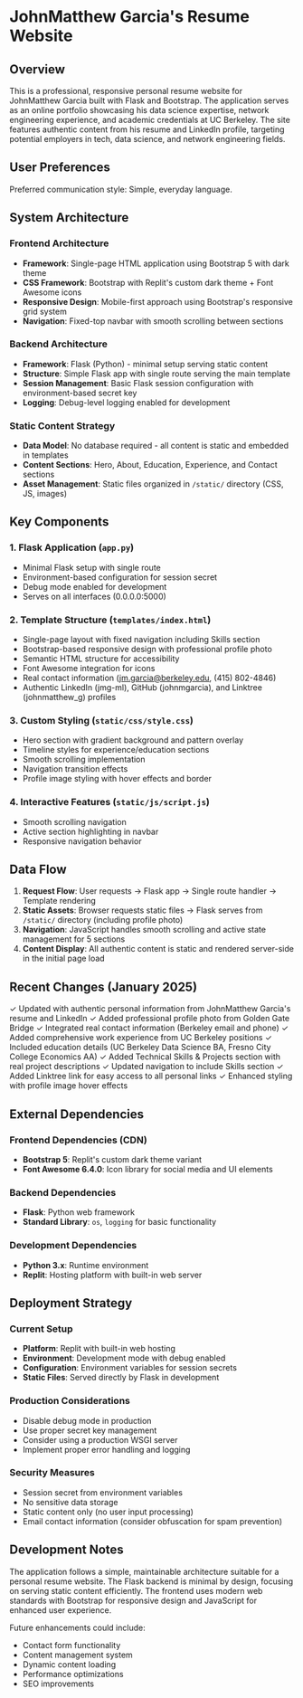 # JohnMatthew Garcia's Resume Website

## Overview

This is a professional, responsive personal resume website for JohnMatthew Garcia built with Flask and Bootstrap. The application serves as an online portfolio showcasing his data science expertise, network engineering experience, and academic credentials at UC Berkeley. The site features authentic content from his resume and LinkedIn profile, targeting potential employers in tech, data science, and network engineering fields.

## User Preferences

Preferred communication style: Simple, everyday language.

## System Architecture

### Frontend Architecture
- **Framework**: Single-page HTML application using Bootstrap 5 with dark theme
- **CSS Framework**: Bootstrap with Replit's custom dark theme + Font Awesome icons
- **Responsive Design**: Mobile-first approach using Bootstrap's responsive grid system
- **Navigation**: Fixed-top navbar with smooth scrolling between sections

### Backend Architecture
- **Framework**: Flask (Python) - minimal setup serving static content
- **Structure**: Simple Flask app with single route serving the main template
- **Session Management**: Basic Flask session configuration with environment-based secret key
- **Logging**: Debug-level logging enabled for development

### Static Content Strategy
- **Data Model**: No database required - all content is static and embedded in templates
- **Content Sections**: Hero, About, Education, Experience, and Contact sections
- **Asset Management**: Static files organized in `/static/` directory (CSS, JS, images)

## Key Components

### 1. Flask Application (`app.py`)
- Minimal Flask setup with single route
- Environment-based configuration for session secret
- Debug mode enabled for development
- Serves on all interfaces (0.0.0.0:5000)

### 2. Template Structure (`templates/index.html`)
- Single-page layout with fixed navigation including Skills section
- Bootstrap-based responsive design with professional profile photo
- Semantic HTML structure for accessibility
- Font Awesome integration for icons
- Real contact information (jm.garcia@berkeley.edu, (415) 802-4846)
- Authentic LinkedIn (jmg-ml), GitHub (johnmgarcia), and Linktree (johnmatthew_g) profiles

### 3. Custom Styling (`static/css/style.css`)
- Hero section with gradient background and pattern overlay
- Timeline styles for experience/education sections
- Smooth scrolling implementation
- Navigation transition effects
- Profile image styling with hover effects and border

### 4. Interactive Features (`static/js/script.js`)
- Smooth scrolling navigation
- Active section highlighting in navbar
- Responsive navigation behavior

## Data Flow

1. **Request Flow**: User requests → Flask app → Single route handler → Template rendering
2. **Static Assets**: Browser requests static files → Flask serves from `/static/` directory (including profile photo)
3. **Navigation**: JavaScript handles smooth scrolling and active state management for 5 sections
4. **Content Display**: All authentic content is static and rendered server-side in the initial page load

## Recent Changes (January 2025)

✓ Updated with authentic personal information from JohnMatthew Garcia's resume and LinkedIn
✓ Added professional profile photo from Golden Gate Bridge
✓ Integrated real contact information (Berkeley email and phone)
✓ Added comprehensive work experience from UC Berkeley positions
✓ Included education details (UC Berkeley Data Science BA, Fresno City College Economics AA)
✓ Added Technical Skills & Projects section with real project descriptions
✓ Updated navigation to include Skills section
✓ Added Linktree link for easy access to all personal links
✓ Enhanced styling with profile image hover effects

## External Dependencies

### Frontend Dependencies (CDN)
- **Bootstrap 5**: Replit's custom dark theme variant
- **Font Awesome 6.4.0**: Icon library for social media and UI elements

### Backend Dependencies
- **Flask**: Python web framework
- **Standard Library**: `os`, `logging` for basic functionality

### Development Dependencies
- **Python 3.x**: Runtime environment
- **Replit**: Hosting platform with built-in web server

## Deployment Strategy

### Current Setup
- **Platform**: Replit with built-in web hosting
- **Environment**: Development mode with debug enabled
- **Configuration**: Environment variables for session secrets
- **Static Files**: Served directly by Flask in development

### Production Considerations
- Disable debug mode in production
- Use proper secret key management
- Consider using a production WSGI server
- Implement proper error handling and logging

### Security Measures
- Session secret from environment variables
- No sensitive data storage
- Static content only (no user input processing)
- Email contact information (consider obfuscation for spam prevention)

## Development Notes

The application follows a simple, maintainable architecture suitable for a personal resume website. The Flask backend is minimal by design, focusing on serving static content efficiently. The frontend uses modern web standards with Bootstrap for responsive design and JavaScript for enhanced user experience.

Future enhancements could include:
- Contact form functionality
- Content management system
- Dynamic content loading
- Performance optimizations
- SEO improvements